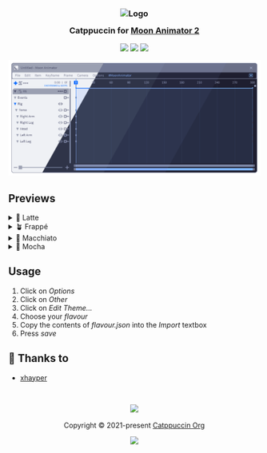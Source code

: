 <h3 align="center">
	<img src="https://raw.githubusercontent.com/catppuccin/catppuccin/main/assets/logos/exports/1544x1544_circle.png" width="100" alt="Logo"/><br/>
	<img src="https://raw.githubusercontent.com/catppuccin/catppuccin/main/assets/misc/transparent.png" height="30" width="0px"/>
	Catppuccin for <a href="https://www.roblox.com/library/4725618216/Moon-Animator-2">Moon Animator 2</a>
	<img src="https://raw.githubusercontent.com/catppuccin/catppuccin/main/assets/misc/transparent.png" height="30" width="0px"/>
</h3>

<p align="center">
	<a href="https://github.com/catppuccin/moon-animator-2/stargazers"><img src="https://img.shields.io/github/stars/catppuccin/moon-animator-2?colorA=363a4f&colorB=b7bdf8&style=for-the-badge"></a>
	<a href="https://github.com/catppuccin/moon-animator-2/issues"><img src="https://img.shields.io/github/issues/catppuccin/moon-animator-2?colorA=363a4f&colorB=f5a97f&style=for-the-badge"></a>
	<a href="https://github.com/catppuccin/moon-animator-2/contributors"><img src="https://img.shields.io/github/contributors/catppuccin/moon-animator-2?colorA=363a4f&colorB=a6da95&style=for-the-badge"></a>
</p>

<p align="center">
	<img src="assets/preview.webp"/>
</p>

## Previews

<details>
<summary>🌻 Latte</summary>
<img src="assets/latte.webp"/>
</details>
<details>
<summary>🪴 Frappé</summary>
<img src="assets/frappe.webp"/>
</details>
<details>
<summary>🌺 Macchiato</summary>
<img src="assets/macchiato.webp"/>
</details>
<details>
<summary>🌿 Mocha</summary>
<img src="assets/mocha.webp"/>
</details>

## Usage

1. Click on *Options*
2. Click on *Other*
3. Click on *Edit Theme...*
4. Choose your *flavour*
5. Copy the contents of *flavour.json* into the *Import* textbox
6. Press *save*

## 💝 Thanks to

- [xhayper](https://github.com/xhayper)

&nbsp;

<p align="center">
	<img src="https://raw.githubusercontent.com/catppuccin/catppuccin/main/assets/footers/gray0_ctp_on_line.svg?sanitize=true" />
</p>

<p align="center">
	Copyright &copy; 2021-present <a href="https://github.com/catppuccin" target="_blank">Catppuccin Org</a>
</p>

<p align="center">
	<a href="https://github.com/catppuccin/catppuccin/blob/main/LICENSE"><img src="https://img.shields.io/static/v1.svg?style=for-the-badge&label=License&message=MIT&logoColor=d9e0ee&colorA=363a4f&colorB=b7bdf8"/></a>
</p>
